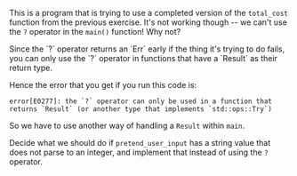 This is a program that is trying to use a completed version of the `total_cost` function from the previous exercise.
It's not working though -- we can't use the `?` operator in the `main()` function! Why not?

<div class="hint">
  Since the `?` operator returns an `Err` early if the thing it's trying to do fails, you can only use the `?` operator in functions that have a `Result` as their return type.

  Hence the error that you get if you run this code is:

  ```
  error[E0277]: the `?` operator can only be used in a function that returns `Result` (or another type that implements `std::ops::Try`)
  ```

  So we have to use another way of handling a `Result` within `main`.

  Decide what we should do if `pretend_user_input` has a string value that does not parse to an integer, and implement that instead of using the `?` operator.
</div>
